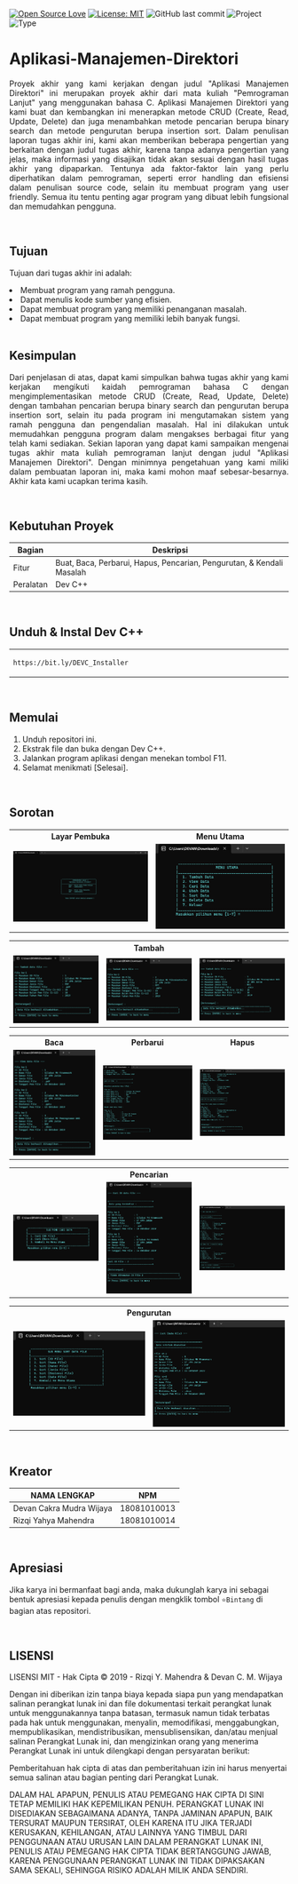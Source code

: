[![Open Source Love](https://badges.frapsoft.com/os/v1/open-source.svg?style=flat)](https://github.com/ellerbrock/open-source-badges/)
[![License: MIT](https://img.shields.io/badge/License-MIT-blue.svg?logo=github&color=%23F7DF1E)](https://opensource.org/licenses/MIT)
![GitHub last commit](https://img.shields.io/github/last-commit/yahyamahen/FP-Pemrograman-Lanjut?logo=Codeforces&logoColor=white&color=%23F7DF1E)
![Project](https://img.shields.io/badge/Project-Desktop-light.svg?style=flat&logo=c&logoColor=white&color=%23F7DF1E)
![Type](https://img.shields.io/badge/Type-Campus%20Assignment-light.svg?style=flat&logo=gitbook&logoColor=white&color=%23F7DF1E)

# Aplikasi-Manajemen-Direktori
<p align="justify">
	Proyek akhir yang kami kerjakan dengan judul "Aplikasi Manajemen Direktori" ini merupakan proyek akhir dari mata kuliah "Pemrograman Lanjut" yang menggunakan bahasa C. Aplikasi Manajemen Direktori yang kami buat dan kembangkan ini menerapkan metode CRUD (Create, Read, Update, Delete) dan juga menambahkan metode pencarian berupa binary search dan metode pengurutan berupa insertion sort. Dalam penulisan laporan tugas akhir ini, kami akan memberikan beberapa pengertian yang berkaitan dengan judul tugas akhir, karena tanpa adanya pengertian yang jelas, maka informasi yang disajikan tidak akan sesuai dengan hasil tugas akhir yang dipaparkan. Tentunya ada faktor-faktor lain yang perlu diperhatikan dalam pemrograman, seperti error handling dan efisiensi dalam penulisan source code, selain itu membuat program yang user friendly. Semua itu tentu penting agar program yang dibuat lebih fungsional dan memudahkan pengguna.
</p>
<br>

## Tujuan
<p>Tujuan dari tugas akhir ini adalah:</p>
	<li>Membuat program yang ramah pengguna.</li>
	<li>Dapat menulis kode sumber yang efisien.</li>
	<li>Dapat membuat program yang memiliki penanganan masalah.</li>
	<li>Dapat membuat program yang memiliki lebih banyak fungsi.</li>

<br>

## Kesimpulan
<p align="justify">
	Dari penjelasan di atas, dapat kami simpulkan bahwa tugas akhir yang kami kerjakan mengikuti kaidah pemrograman bahasa C dengan mengimplementasikan metode CRUD (Create, Read, Update, Delete) dengan tambahan pencarian berupa binary search dan pengurutan berupa insertion sort, selain itu pada program ini mengutamakan sistem yang ramah pengguna dan pengendalian masalah. Hal ini dilakukan untuk memudahkan pengguna program dalam mengakses berbagai fitur yang telah kami sediakan. Sekian laporan yang dapat kami sampaikan mengenai tugas akhir mata kuliah pemrograman lanjut dengan judul "Aplikasi Manajemen Direktori". Dengan minimnya pengetahuan yang kami miliki dalam pembuatan laporan ini, maka kami mohon maaf sebesar-besarnya. Akhir kata kami ucapkan terima kasih.
</p>

<br>

## Kebutuhan Proyek
| Bagian | Deskripsi |
| --- | --- |
| Fitur | Buat, Baca, Perbarui, Hapus, Pencarian, Pengurutan, & Kendali Masalah |
| Peralatan | Dev C++ |

<br>

## Unduh & Instal Dev C++
<table><tr><td width="840">
	
```
https://bit.ly/DEVC_Installer
```

</td></tr></table>

<br>

## Memulai
1. Unduh repositori ini.<br>
2. Ekstrak file dan buka dengan Dev C++.<br>
3. Jalankan program aplikasi dengan menekan tombol F11.<br>
4. Selamat menikmati [Selesai].

<br>

## Sorotan
<table>
<tr>
<th width="420">Layar Pembuka</th>
<th width="420">Menu Utama</th>
</tr>
<tr>
<td><img src="Documentation/Splash Screen.jpg" alt="splash-screen"></td>
<td><img src="Documentation/Main Menu.jpg" alt="main-menu"></td>
</tr>
</table>
<table>
<tr>
<th colspan="3">Tambah</th>
</tr>
<tr>
<td width="280"><img src="Documentation/Add-1.jpg" alt="add-1"></td>
<td width="280"><img src="Documentation/Add-2.jpg" alt="add-2"></td>
<td width="280"><img src="Documentation/Add-3.jpg" alt="add-3"></td>
</tr>
</table>
<table>
<tr>
<th width="280">Baca</th>
<th width="280">Perbarui</th>
<th width="280">Hapus</th>
</tr>
<tr>
<td><img src="Documentation/Read.jpg" alt="read"></td>
<td><img src="Documentation/Update.jpg" alt="update"></td>
<td><img src="Documentation/Delete.jpg" alt="delete"></td>
</tr>
</table>
<table>
<tr>
<th colspan="3">Pencarian</th>
</tr>
<tr>
<td width="280"><img src="Documentation/Search Menu.jpg" alt="search-menu"></td>
<td width="280"><img src="Documentation/Searching-1.jpg" alt="searching-1"></td>
<td width="280"><img src="Documentation/Searching-2.jpg" alt="searching-2"></td>
</tr>
</table>
<table>
<tr>
<th colspan="2">Pengurutan</th>
</tr>
<tr>
<td width="420"><img src="Documentation/Sort Menu.jpg" alt="sort-menu"></td>
<td width="420"><img src="Documentation/Sorting.jpg" alt="sorting"></td>
</tr>
</table>

<br>

## Kreator
| NAMA LENGKAP | NPM |
| --- | --- |
| Devan Cakra Mudra Wijaya | 18081010013 |
| Rizqi Yahya Mahendra | 18081010014 |

<br>

## Apresiasi
Jika karya ini bermanfaat bagi anda, maka dukunglah karya ini sebagai bentuk apresiasi kepada penulis dengan mengklik tombol ``` ⭐Bintang ``` di bagian atas repositori.

<br>

## LISENSI 
LISENSI MIT - Hak Cipta © 2019 - Rizqi Y. Mahendra & Devan C. M. Wijaya

Dengan ini diberikan izin tanpa biaya kepada siapa pun yang mendapatkan salinan perangkat lunak ini dan file dokumentasi terkait perangkat lunak untuk menggunakannya tanpa batasan, termasuk namun tidak terbatas pada hak untuk menggunakan, menyalin, memodifikasi, menggabungkan, mempublikasikan, mendistribusikan, mensublisensikan, dan/atau menjual salinan Perangkat Lunak ini, dan mengizinkan orang yang menerima Perangkat Lunak ini untuk dilengkapi dengan persyaratan berikut:

Pemberitahuan hak cipta di atas dan pemberitahuan izin ini harus menyertai semua salinan atau bagian penting dari Perangkat Lunak.

DALAM HAL APAPUN, PENULIS ATAU PEMEGANG HAK CIPTA DI SINI TETAP MEMILIKI HAK KEPEMILIKAN PENUH. PERANGKAT LUNAK INI DISEDIAKAN SEBAGAIMANA ADANYA, TANPA JAMINAN APAPUN, BAIK TERSURAT MAUPUN TERSIRAT, OLEH KARENA ITU JIKA TERJADI KERUSAKAN, KEHILANGAN, ATAU LAINNYA YANG TIMBUL DARI PENGGUNAAN ATAU URUSAN LAIN DALAM PERANGKAT LUNAK INI, PENULIS ATAU PEMEGANG HAK CIPTA TIDAK BERTANGGUNG JAWAB, KARENA PENGGUNAAN PERANGKAT LUNAK INI TIDAK DIPAKSAKAN SAMA SEKALI, SEHINGGA RISIKO ADALAH MILIK ANDA SENDIRI.
